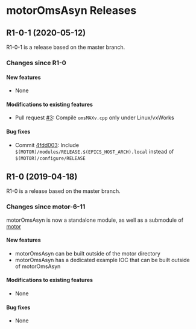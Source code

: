 # motorOmsAsyn Releases

## __R1-0-1 (2020-05-12)__
R1-0-1 is a release based on the master branch.  

### Changes since R1-0

#### New features
* None

#### Modifications to existing features
* Pull request [#3](https://github.com/epics-motor/motorOmsAsyn/pull/3): Compile ``omsMAXv.cpp`` only under Linux/vxWorks

#### Bug fixes
* Commit [4fdd003](https://github.com/epics-motor/motorOmsAsyn/commit/4fdd003bcede7728327026525ad633beab6cfcaf): Include ``$(MOTOR)/modules/RELEASE.$(EPICS_HOST_ARCH).local`` instead of ``$(MOTOR)/configure/RELEASE``

## __R1-0 (2019-04-18)__
R1-0 is a release based on the master branch.  

### Changes since motor-6-11

motorOmsAsyn is now a standalone module, as well as a submodule of [motor](https://github.com/epics-modules/motor)

#### New features
* motorOmsAsyn can be built outside of the motor directory
* motorOmsAsyn has a dedicated example IOC that can be built outside of motorOmsAsyn

#### Modifications to existing features
* None

#### Bug fixes
* None
